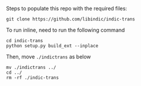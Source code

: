 
Steps to populate this repo with the required files:
```
git clone https://github.com/libindic/indic-trans
```

To run inline, need to run the following command
```
cd indic-trans
python setup.py build_ext --inplace
```

Then, move ```./indictrans``` as below
```
mv ./indictrans ../
cd ../
rm -rf ./indic-trans
```

